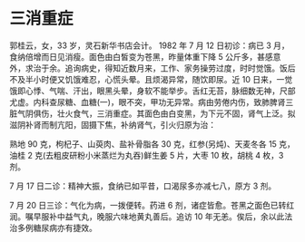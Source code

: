 # 三消重症

郭桂云，女，33 岁，灵石新华书店会计。 1982 年 7 月 12 日初诊：病已 3 月，食纳倍增而日见消瘦。面色由白皙变为苍黑，昨量体重下降 5 公斤多，甚感意外，求治于余。追询病史，得知近数月来，工作、家务操劳过度，时时觉饿。饭后不及半小时便又饥饿难忍，心慌头晕。且烦渴异常，随饮即尿。近 10 日来，一觉饿即心悸、气喘、汗出，眼黑头晕，身软不能举步。舌红无苔，脉细数无神，尺部尤虚。内科查尿糖、血糖(一)，眼不突，甲功无异常。病由劳倦内伤，致肺脾肾三脏气阴俱伤，壮火食气，三消重症。其面色由白变黑，为下元不固，肾气上泛。拟滋阴补肾而制亢阳，固摄下焦，补纳肾气，引火归原为治：

熟地 90 克，枸杞子、山萸肉、盐补骨脂各 30 克，红参(另炖)、天麦冬各 15 克，油桂 2 克(去粗皮研粉小米蒸烂为丸吞)鲜生姜 5 片，大枣 10 枚，胡桃 4 枚，3 剂。

7 月 17 日二诊：精神大振，食纳已如平昔，口渴尿多亦减七八，原方 3 剂。

7 月 20 日三诊：气化为病，一拨便转。药进 6 剂，诸症皆愈。苍黑之面色已转红润。嘱早服补中益气丸，晚服六味地黄丸善后。追访 10 年无恙。俟后，余以此法治多例糖尿病亦有捷效。